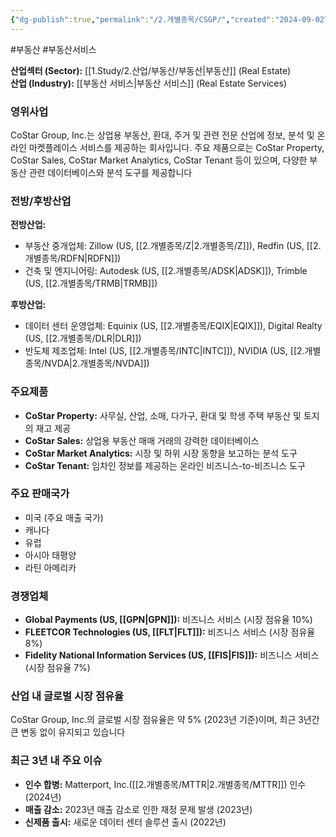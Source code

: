 ```yaml
---
{"dg-publish":true,"permalink":"/2.개별종목/CSGP/","created":"2024-09-02T16:17:00.892+09:00","updated":"2025-07-29T21:37:04.531+09:00"}
---
```


#부동산 #부동산서비스 


**산업섹터 (Sector):** [[1.Study/2.산업/부동산/부동산\|부동산]] (Real Estate)  
**산업 (Industry):** [[부동산 서비스\|부동산 서비스]] (Real Estate Services)

### 영위사업

CoStar Group, Inc.는 상업용 부동산, 환대, 주거 및 관련 전문 산업에 정보, 분석 및 온라인 마켓플레이스 서비스를 제공하는 회사입니다. 주요 제품으로는 CoStar Property, CoStar Sales, CoStar Market Analytics, CoStar Tenant 등이 있으며, 다양한 부동산 관련 데이터베이스와 분석 도구를 제공합니다

### 전방/후방산업

**전방산업:**

- 부동산 중개업체: Zillow (US, [[2.개별종목/Z\|2.개별종목/Z]]), Redfin (US, [[2.개별종목/RDFN\|RDFN]])
- 건축 및 엔지니어링: Autodesk (US, [[2.개별종목/ADSK\|ADSK]]), Trimble (US, [[2.개별종목/TRMB\|TRMB]])

**후방산업:**

- 데이터 센터 운영업체: Equinix (US, [[2.개별종목/EQIX\|EQIX]]), Digital Realty (US, [[2.개별종목/DLR\|DLR]])
- 반도체 제조업체: Intel (US, [[2.개별종목/INTC\|INTC]]), NVIDIA (US, [[2.개별종목/NVDA\|2.개별종목/NVDA]])

### 주요제품

- **CoStar Property:** 사무실, 산업, 소매, 다가구, 환대 및 학생 주택 부동산 및 토지의 재고 제공
- **CoStar Sales:** 상업용 부동산 매매 거래의 강력한 데이터베이스
- **CoStar Market Analytics:** 시장 및 하위 시장 동향을 보고하는 분석 도구
- **CoStar Tenant:** 임차인 정보를 제공하는 온라인 비즈니스-to-비즈니스 도구

### 주요 판매국가

- 미국 (주요 매출 국가)
- 캐나다
- 유럽
- 아시아 태평양
- 라틴 아메리카

### 경쟁업체

- **Global Payments (US, [[GPN\|GPN]]):** 비즈니스 서비스 (시장 점유율 10%)
- **FLEETCOR Technologies (US, [[FLT\|FLT]]):** 비즈니스 서비스 (시장 점유율 8%)
- **Fidelity National Information Services (US, [[FIS\|FIS]]):** 비즈니스 서비스 (시장 점유율 7%)

### 산업 내 글로벌 시장 점유율

CoStar Group, Inc.의 글로벌 시장 점유율은 약 5% (2023년 기준)이며, 최근 3년간 큰 변동 없이 유지되고 있습니다
### 최근 3년 내 주요 이슈

- **인수 합병:** Matterport, Inc.([[2.개별종목/MTTR\|2.개별종목/MTTR]]) 인수 (2024년)
- **매출 감소:** 2023년 매출 감소로 인한 재정 문제 발생 (2023년)
- **신제품 출시:** 새로운 데이터 센터 솔루션 출시 (2022년)